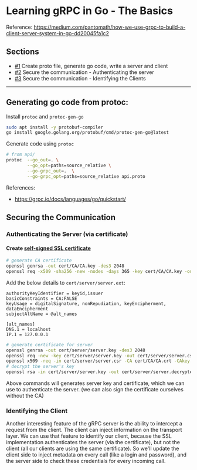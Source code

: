 # Learning gRPC in Go - The Basics

Reference: https://medium.com/pantomath/how-we-use-grpc-to-build-a-client-server-system-in-go-dd20045fa1c2

## Sections

- [#1](../../tree/basic-client-server) Create proto file, generate go code, write a server and client
- [#2](../../tree/authenticating-server) Secure the communication - Authenticating the server
- [#3](../../tree/identifying-client) Secure the communication - Identifying the Clients

---

## Generating go code from protoc:

Install `protoc` and `protoc-gen-go`

```sh
sudo apt install -y protobuf-compiler
go install google.golang.org/protobuf/cmd/protoc-gen-go@latest
```

Generate code using `protoc`

```sh
# from api/
protoc  --go_out=. \
        --go_opt=paths=source_relative \
        --go-grpc_out=.  \
        --go-grpc_opt=paths=source_relative api.proto
```

References:

- https://grpc.io/docs/languages/go/quickstart/

## Securing the Communication

### Authenticating the Server (via certificate)

#### Create [self-signed SSL certificate](https://en.wikipedia.org/wiki/Self-signed_certificate)

```sh
# generate CA certificate
openssl genrsa -out cert/CA/CA.key -des3 2048
openssl req -x509 -sha256 -new -nodes -days 365 -key cert/CA/CA.key -out cert/CA/CA.crt
```

Add the below details to `cert/server/server.ext`:

```
authorityKeyIdentifier = keyid,issuer
basicConstraints = CA:FALSE
keyUsage = digitalSignature, nonRepudiation, keyEncipherment, dataEncipherment
subjectAltName = @alt_names

[alt_names]
DNS.1 = localhost
IP.1 = 127.0.0.1
```

```sh
# generate certificate for server
openssl genrsa -out cert/server/server.key -des3 2048
openssl req -new -key cert/server/server.key -out cert/server/server.csr
openssl x509 -req -in cert/server/server.csr -CA cert/CA/CA.crt -CAkey cert/CA/CA.key -CAcreateserial -days 365 -sha256 -extfile cert/server/server.ext -out cert/server/server.crt
# decrypt the server's key
openssl rsa -in cert/server/server.key -out cert/server/server.decrypted.key
```

Above commands will generates server key and certificate, which we can use to authenticate the server. (we can also sign the certificate ourselves without the CA)

### Identifying the Client

Another interesting feature of the gRPC server is the ability to intercept a request from the client. The client can inject information on the transport layer. We can use that feature to identify our client, because the SSL implementation authenticates the server (via the certificate), but not the client (all our clients are using the same certificate).
So we'll update the client side to inject metadata on every call (like a login and password), and the server side to check these credentials for every incoming call.
